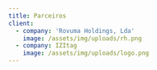 ```yaml
---
title: Parceiros
client:
  - company: 'Rovuma Holdings, Lda'
    image: /assets/img/uploads/rh.png
  - company: IZItag
    image: /assets/img/uploads/logo.png
---
```


